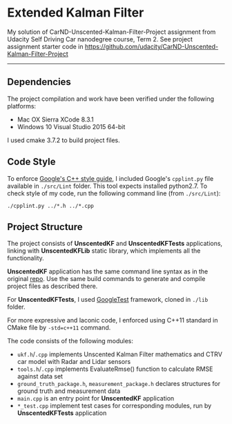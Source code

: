 # Extended Kalman Filter

My solution of CarND-Unscented-Kalman-Filter-Project assignment from Udacity Self Driving Car nanodegree course, Term 2. See project assignment starter code in https://github.com/udacity/CarND-Unscented-Kalman-Filter-Project

---

## Dependencies

The project compilation and work have been verified under the following platforms: 
* Mac OX Sierra XCode 8.3.1 
* Windows 10 Visual Studio 2015 64-bit

I used cmake 3.7.2 to build project files.

## Code Style

To enforce [Google's C++ style guide](https://google.github.io/styleguide/cppguide.html), I included Google's `cpplint.py` file available in `./src/Lint` folder. This tool expects installed python2.7. To check style of my code, run the following command line (from `./src/Lint`):

```
./cpplint.py ../*.h ../*.cpp
```

## Project Structure

The project consists of **UnscentedKF** and **UnscentedKFTests** applications, linking with **UnscentedKFLib** static library, which implements all the functionality.

**UnscentedKF** application has the same command line syntax as in the original [repo](https://github.com/udacity/CarND-Unscented-Kalman-Filter-Project). Use the same build commands to generate and compile project files as described there.

For **UnscentedKFTests**, I used [GoogleTest](https://github.com/google/googletest) framework, cloned in `./lib` folder.

For more expressive and laconic code, I enforced using C++11 standard in CMake file by `-std=c++11` command.

The code consists of the following modules:
* `ukf.h`/`.cpp` implements Unscented Kalman Filter mathematics and CTRV car model with Radar and Lidar sensors
* `tools.h`/`.cpp` implements EvaluateRmse() function to calculate RMSE against data set
* `ground_truth_package.h`, `measurement_package.h` declares structures for ground truth and measurement data
* `main.cpp` is an entry point for **UnscentedKF** application
* `*_test.cpp` implement test cases for corresponding modules, run by **UnscentedKFTests** application